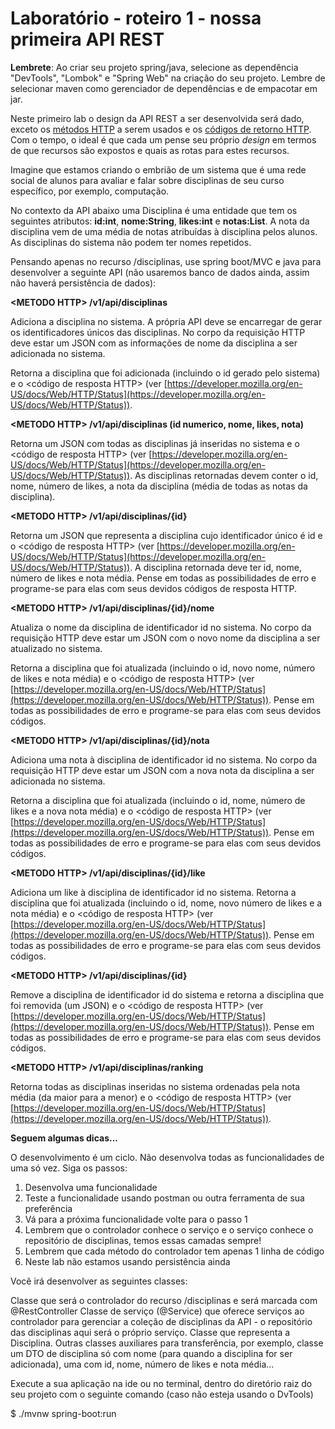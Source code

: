 # Laboratório - roteiro 1 - nossa primeira API REST

**Lembrete**: Ao criar seu projeto spring/java, selecione as dependência "DevTools", "Lombok" e "Spring Web" na criação do seu projeto. Lembre de selecionar maven como gerenciador de dependências e de empacotar em jar.

Neste primeiro lab o design da API REST a ser desenvolvida será dado, exceto os [métodos HTTP](https://developer.mozilla.org/pt-BR/docs/Web/HTTP/Methods) a serem usados e os [códigos de retorno HTTP](https://developer.mozilla.org/en-US/docs/Web/HTTP/Status). Com o tempo, o ideal é que cada um pense seu próprio *design* em termos de que recursos são expostos e quais as rotas para estes recursos. 

Imagine que estamos criando o embrião de um sistema que é uma rede social de alunos para avaliar e falar sobre disciplinas de seu curso específico, por exemplo, computação. 

No contexto da API abaixo uma Disciplina é uma entidade que tem os seguintes atributos: **id:int**, **nome:String**, **likes:int** e **notas:List<double>**. A nota da disciplina vem de uma média de notas atribuídas à disciplina pelos alunos. As disciplinas do sistema não podem ter nomes repetidos. 

Pensando apenas no recurso /disciplinas, use spring boot/MVC e java para desenvolver a seguinte API (não usaremos banco de dados ainda, assim não haverá persistência de dados):

**\<METODO HTTP\> /v1/api/disciplinas**

Adiciona a disciplina no sistema. A própria API deve se encarregar de gerar os identificadores únicos das disciplinas. No corpo da requisição HTTP deve estar um JSON com as informações de nome da disciplina a ser adicionada no sistema.

Retorna a disciplina que foi adicionada (incluindo o id gerado pelo sistema) e o \<código de resposta HTTP\> (ver [https://developer.mozilla.org/en-US/docs/Web/HTTP/Status](https://developer.mozilla.org/en-US/docs/Web/HTTP/Status)).


**\<METODO HTTP\> /v1/api/disciplinas (id numerico, nome, likes, nota)**

Retorna um JSON com todas as disciplinas já inseridas no sistema e o \<código de resposta HTTP\> (ver [https://developer.mozilla.org/en-US/docs/Web/HTTP/Status](https://developer.mozilla.org/en-US/docs/Web/HTTP/Status)). As disciplinas retornadas devem conter o id, nome, número de likes, a nota da disciplina (média de todas as notas da disciplina).


**\<METODO HTTP\> /v1/api/disciplinas/{id}**

Retorna um JSON que representa a disciplina cujo identificador único é id e o \<código de resposta HTTP\> (ver [https://developer.mozilla.org/en-US/docs/Web/HTTP/Status](https://developer.mozilla.org/en-US/docs/Web/HTTP/Status)). A disciplina retornada deve ter id, nome, número de likes e nota média. Pense em todas as possibilidades de erro e programe-se para elas com seus devidos códigos de resposta HTTP.


**\<METODO HTTP\> /v1/api/disciplinas/{id}/nome**

Atualiza o nome da disciplina de identificador id no sistema. No corpo da requisição HTTP deve estar um JSON com o novo nome da disciplina a ser atualizado no sistema.

Retorna a disciplina que foi atualizada (incluindo o id, novo nome, número de likes e nota média) e o \<código de resposta HTTP\> (ver [https://developer.mozilla.org/en-US/docs/Web/HTTP/Status](https://developer.mozilla.org/en-US/docs/Web/HTTP/Status)). Pense em todas as possibilidades de erro e programe-se para elas com seus devidos códigos.


**\<METODO HTTP\> /v1/api/disciplinas/{id}/nota**

Adiciona uma nota à disciplina de identificador id no sistema. No corpo da requisição HTTP deve estar um JSON com a nova nota da disciplina a ser adicionada no sistema.

Retorna a disciplina que foi atualizada (incluindo o id, nome, número de likes e a nova nota média) e o \<código de resposta HTTP\> (ver [https://developer.mozilla.org/en-US/docs/Web/HTTP/Status](https://developer.mozilla.org/en-US/docs/Web/HTTP/Status)). Pense em todas as possibilidades de erro e programe-se para elas com seus devidos códigos.

**\<METODO HTTP\> /v1/api/disciplinas/{id}/like**

Adiciona um like à disciplina de identificador id no sistema. Retorna a disciplina que foi atualizada (incluindo o id, nome, novo número de likes e a nota média) e o \<código de resposta HTTP\> (ver [https://developer.mozilla.org/en-US/docs/Web/HTTP/Status](https://developer.mozilla.org/en-US/docs/Web/HTTP/Status)). Pense em todas as possibilidades de erro e programe-se para elas com seus devidos códigos.

**\<METODO HTTP\> /v1/api/disciplinas/{id}**

Remove a disciplina de identificador id do sistema e retorna a disciplina que foi removida (um JSON) e o \<código de resposta HTTP\> (ver [https://developer.mozilla.org/en-US/docs/Web/HTTP/Status](https://developer.mozilla.org/en-US/docs/Web/HTTP/Status)). Pense em todas as possibilidades de erro e programe-se para elas com seus devidos códigos.


**\<METODO HTTP\> /v1/api/disciplinas/ranking**

Retorna todas as disciplinas inseridas no sistema ordenadas pela nota média (da maior para a menor) e o \<código de resposta HTTP\> (ver [https://developer.mozilla.org/en-US/docs/Web/HTTP/Status](https://developer.mozilla.org/en-US/docs/Web/HTTP/Status)).


**Seguem algumas dicas...**

O desenvolvimento é um ciclo. Não desenvolva todas as funcionalidades de uma só vez. Siga os passos:

1. Desenvolva uma funcionalidade
2. Teste a funcionalidade usando postman ou outra ferramenta de sua preferência
3. Vá para a próxima funcionalidade volte para o passo 1
4. Lembrem que o controlador conhece o serviço e o serviço conhece o repositório de disciplinas, temos essas camadas sempre!
5. Lembrem que cada método do controlador tem apenas 1 linha de código
6. Neste lab não estamos usando persistência ainda

Você irá desenvolver as seguintes classes:

Classe que será o controlador do recurso /disciplinas e será marcada com @RestController
Classe de serviço (@Service) que oferece serviços ao controlador para gerenciar a coleção de disciplinas da API - o repositório das disciplinas aqui será o próprio serviço.
Classe que representa a Disciplina. 
Outras classes auxiliares para transferência, por exemplo, classe um DTO de disciplina só com nome (para quando a disciplina for ser adicionada), uma com id, nome, número de likes e nota média...

Execute a sua aplicação na ide ou no terminal, dentro do diretório raiz do seu projeto com o seguinte comando (caso não esteja usando o DvTools)

$ ./mvnw spring-boot:run

